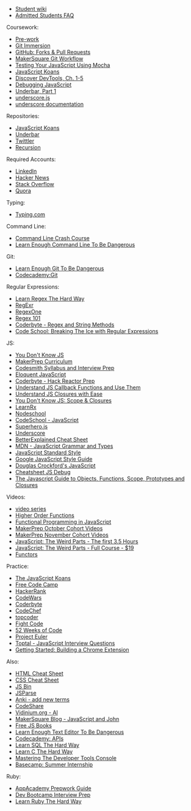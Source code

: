 
* [Student wiki](wiki.makersquare.com)
* [Admitted Students FAQ](admittedfaq.makersquare.com)


Coursework:
* [Pre-work](http://bookstrap.makersquare.com/)
* [Git Immersion](http://gitimmersion.com)
* [GitHub: Forks & Pull Requests]( http://youtu.be/75_UrC2unv4)
* [MakerSquare Git Workflow](http://bookstrap.MakerSquare.com/curriculum/entry/git-workflow-overview)
* [Testing Your JavaScript Using Mocha](https://nicolas.perriault.net/code/2013/testing-frontend-javascript-code-using-mocha-chai-and-sinon/)
* [JavaScript Koans](http://bookstrap.makersquare.com/curriculum/sprint.javascript-koans)
* [Discover DevTools, Ch. 1-5](http://discover-devtools.codeschool.com)
* [Debugging JavaScript](https://web.archive.org/web/20140101092752/http://jameslaicreative.com/debugging-javascript)
* [Underbar, Part 1](http://bookstrap.makersquare.com/curriculum/sprint.underbar)
* [underscore.js](http://underscorejs.org/)
* [underscore documentation](http://underscorejs.org/)

Repositories:
* [JavaScript Koans](https://github.com/makersquare/MKS-LA-javascript-koans)
* [Underbar](https://github.com/makersquare/MKS-LA-underbar)
* [Twittler](https://github.com/makersquare/MKS-LA-Twittler)
* [Recursion](https://github.com/makersquare/MKSLA-Recursion)

Required Accounts:
* [LinkedIn](https://www.linkedin.com/)
* [Hacker News](https://news.ycombinator.com/news)
* [Stack Overflow](https://stackoverflow.com/)
* [Quora](https://www.quora.com/)

Typing:
* [Typing.com](https://www.typing.com)


Command Line:
* [Command Line Crash Course](http://cli.learncodethehardway.org/book/)
* [Learn Enough Command Line To Be Dangerous](https://www.learnenough.com/command-line-tutorial)

Git:
* [Learn Enough Git To Be Dangerous](https://www.learnenough.com/git-tutorial)
* [Codecademy:Git](https://www.codecademy.com/learn/learn-git)

Regular Expressions:
* [Learn Regex The Hard Way](http://regex.learncodethehardway.org/book/)
* [RegExr](http://regexr.com/)
* [RegexOne](http://regexone.com/)
* [Regex 101](https://regex101.com/)
* [Coderbyte - Regex and String Methods](https://coderbyte.com/tutorial/javascript-string-methods-regular-expressions)
* [Code School: Breaking The Ice with Regular Expressions](http://courseware.codeschool.com/breaking-the-ice-with-regular-expressions/slides/CodeSchool-BreakingTheIceWithRegularExpressions-Full.pdf)


JS:
* [You Don't Know JS](https://github.com/getify/You-Dont-Know-JS)
* [MakerPrep Curriculum](https://github.com/MakerPrepLA/makerprepla)
* [Codesmith Syllabus and Interview Prep](https://gallery.mailchimp.com/da60d9c5e75cbb19470ec4fa6/files/Codesmith_Syllabus.pdf)
* [Eloquent JavaScript](http://eloquentjavascript.net/index.html)
* [Coderbyte - Hack Reactor Prep](https://coderbyte.com/course/prepare-hack-reactor)
* [Understand JS Callback Functions and Use Them](http://javascriptissexy.com/understand-javascript-callback-functions-and-use-them/)
* [Understand JS Closures with Ease](http://javascriptissexy.com/understand-javascript-closures-with-ease/)
* [You Don't Know JS: Scope & Closures](https://github.com/getify/You-Dont-Know-JS/tree/master/scope%20%26%20closures)
* [LearnRx](http://reactivex.io/learnrx/)
* [Nodeschool](http://nodeschool.io/)
* [CodeSchool - JavaScript](https://www.codeschool.com/paths/javascript)
* [Superhero.js](http://superherojs.com/)
* [Underscore](http://underscorejs.org/)
* [BetterExplained Cheat Sheet](http://betterexplained.com/cheatsheet/)
* [MDN - JavaScript Grammar and Types](https://developer.mozilla.org/en-US/docs/Web/JavaScript/Guide/Grammar_and_types)
* [JavaScript Standard Style](https://github.com/feross/standard)
* [Google JavaScript Style Guide](https://google.github.io/styleguide/javascriptguide.xml)
* [Douglas Crockford's JavaScript](http://javascript.crockford.com/)
* [Cheatsheet JS Debug](https://www.scribd.com/doc/290695265/Cheatsheet-JS-Debug)
* [
The Javascript Guide to Objects, Functions, Scope, Prototypes and Closures](http://hangar.runway7.net/javascript/guide)

Videos:

* [video series](https://egghead.io/lessons/javascript-chaining-the-array-map-and-filter-methods)
* [Higher Order Functions](https://www.youtube.com/watch?v=BMUiFMZr7vk)
* [Functional Programming in JavaScript](https://youtu.be/BMUiFMZr7vk)
* [MakerPrep October Cohort Videos](https://drive.google.com/drive/u/3/folders/0B95dPCEAhWXQOTlOSmNWZmhoZms)
* [MakerPrep November Cohort Videos](https://drive.google.com/folderview?id=0B6PUfb8GkW4Eb2VFNG5LdGs1U1k&usp=drive_web)
* [JavaScript: The Weird Parts - The first 3.5 Hours](https://youtu.be/Bv_5Zv5c-Ts)
* [JavaScript: The Weird Parts - Full Course - $19](https://www.udemy.com/understand-javascript/)
* [Functors](https://youtu.be/DisD9ftUyCk)

Practice:

* [The JavaScript Koans](https://github.com/mrdavidlaing/javascript-koans)
* [Free Code Camp](http://www.freecodecamp.com/)
* [HackerRank](https://www.hackerrank.com/domains/algorithms/warmup)
* [CodeWars](http://www.codewars.com/)
* [Coderbyte](http://coderbyte.com/)
* [CodeChef](https://www.codechef.com/)
* [topcoder](https://www.topcoder.com/)
* [Fight Code](http://fightcodegame.com/)
* [52 Weeks of Code](http://www.dreamincode.net/forums/topic/148191-week-%231-challenge-jquery-effects/)
* [Project Euler](https://projecteuler.net/)
* [Toptal - JavaScript Interview Questions](http://www.toptal.com/javascript/interview-questions)
* [Getting Started: Building a Chrome Extension](https://developer.chrome.com/extensions/getstarted)


Also:
* [HTML Cheat Sheet](http://makerprepla.divshot.io/pages/appendages/html5-cheat-sheet.pdf)
* [CSS Cheat Sheet](http://makerprepla.divshot.io/pages/appendages/css3-cheat-sheet.pdf)
* [JS Bin](jsbin.com)
* [JSParse](http://jsparse.meteor.com/)
* [Anki - add new terms](https://ankiweb.net/decks/)
* [CodeShare](https://codeshare.io/)
* [Vidinium.org - AI](http://vindinium.org/)
* [MakerSquare Blog - JavaScript and John](https://javascriptjohn.wordpress.com/)
* [Free JS Books](http://jsbooks.revolunet.com/)
* [Learn Enough Text Editor To Be Dangerous](https://www.learnenough.com/text-editor-tutorial)
* [Codecademy: APIs](https://www.codecademy.com/apis)
* [Learn SQL The Hard Way](http://sql.learncodethehardway.org/book/)
* [Learn C The Hard Way](http://c.learncodethehardway.org/book/)
* [Mastering The Developer Tools Console](http://blog.teamtreehouse.com/mastering-developer-tools-console)
* [Basecamp: Summer Internship](https://basecamp.com/about/internships)




Ruby:
* [AppAcademy Prepwork Guide](http://www.appacademy.io/assets/App_Academy_Prepwork_Studyguide.pdf)
* [Dev Bootcamp Interview Prep](http://devbootcamp.com/interview-prep.pdf)
* [Learn Ruby The Hard Way](http://learnrubythehardway.org/book/)
